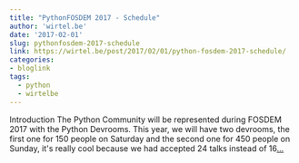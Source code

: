 ```yaml
---
title: "PythonFOSDEM 2017 - Schedule"
author: 'wirtel.be'
date: '2017-02-01'
slug: pythonfosdem-2017-schedule
link: https://wirtel.be/post/2017/02/01/python-fosdem-2017-schedule/
categories:
- bloglink
tags:
  - python
  - wirtelbe
---
```


Introduction The Python Community will be represented during FOSDEM 2017 with the Python Devrooms. This year, we will have two devrooms, the first one for 150 people on Saturday and the second one for 450 people on Sunday, it's really cool because we had accepted 24 talks instead of 16[... <i class="fas fa-external-link-alt"></i>](https://wirtel.be/post/2017/02/01/python-fosdem-2017-schedule/)

